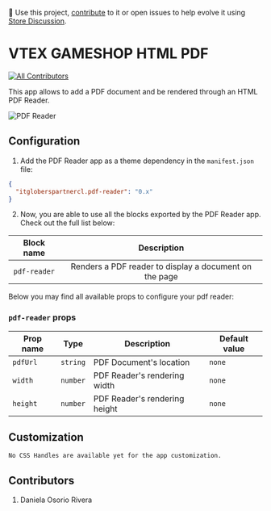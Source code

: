 📢 Use this project, [contribute](https://github.com/{OrganizationName}/{AppName}) to it or open issues to help evolve it using [Store Discussion](https://github.com/vtex-apps/store-discussion).

# VTEX GAMESHOP HTML PDF

<!-- DOCS-IGNORE:start -->
<!-- ALL-CONTRIBUTORS-BADGE:START - Do not remove or modify this section -->
[![All Contributors](https://img.shields.io/badge/all_contributors-0-orange.svg?style=flat-square)](#contributors-)
<!-- ALL-CONTRIBUTORS-BADGE:END -->
<!-- DOCS-IGNORE:end -->

This app allows to add a PDF document and be rendered through an HTML PDF Reader.

![PDF Reader](https://res.cloudinary.com/dannt/image/upload/v1671167112/vtex-gs/danigameshop--itgloberspartnercl.myvtex.com_terminos-y-condiciones-de-servicio-tecnico_pjkouc.png)

## Configuration 

1. Add the PDF Reader app as a theme dependency in the `manifest.json` file:
```json
{
  "itgloberspartnercl.pdf-reader": "0.x"
}
```

2. Now, you are able to use all the blocks exported by the PDF Reader app. Check out the full list below:

| Block name   | Description  |
| :----------: | :------------------------: |
| `pdf-reader` | Renders a PDF reader to display a document on the page | 

Below you may find all available props to configure your pdf reader:

### `pdf-reader` props

| Prop name    | Type            | Description    | Default value                                                                                                                               |
| ------------ | --------------- | --------------------------------------------------------------------------------------------------------------------------------------------- | ---------- | 
| `pdfUrl`      | `string`       | PDF Document's location         | `none`        |
| `width`      | `number`       | PDF Reader's rendering width         | `none`        |
| `height`      | `number`       | PDF Reader's rendering height         | `none`        |


## Customization

`No CSS Handles are available yet for the app customization.`

## Contributors 
1. Daniela Osorio Rivera
